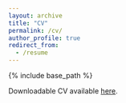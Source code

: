 ```yaml
---
layout: archive
title: "CV"
permalink: /cv/
author_profile: true
redirect_from:
  - /resume
---
```


{% include base_path %}

Downloadable CV available [here](https://github.com/rcmann1/rcmann1.github.io/blob/137a3f07891d8fbde93dc85c63a7c87da9050acb/files/CV_250101.pdf).
